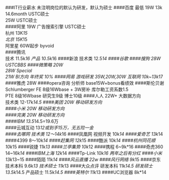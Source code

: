 ###IT行业薪水
未注明岗位的默认为研发，默认为硕士
####百度
最低 19W 13k 14.6month USTC硕士  
25W USTC硕士  
####阿里
19W 广告搜索引擎 USTC硕士  
杭州 13K*15   
北京 15K*15  
阿里星 60W起步 byvoid  
####腾讯  
技术 11.5k*16
产品 10.5k*16
####新浪
技术类 12.5*14
####谷歌
####搜狗
28W USTCBBS
####微策略
20W  
28W  Special  
21W  BI方向
年终奖 10% 
####网易
游戏研发 35W,20W,30W
互联网 10k~13k*17
####雅虎
28W
####opera咨询
分析师 base15W+bonus看绩效
####斯伦贝谢 Schlumberger
FE 8级16Wbase + 3W房补 库尔勒工资系数1.5  
PTE 8级16Wbase 研究生9级 博士10级
####人人
22W+   大数据方向  
技术类 12-17k*14.5
####美团
20W  移动研发方向  
####小米
20W  移动研发方向  
####完美
20W  移动研发方向  
####IBM
13.5*14.5=19.6万  
####云城互动
13*12或到手15万，无五险一金  
####去哪网
技术类 12～14k*16
####凤凰网
视频开发 10k*14
####爱奇艺
13k*14
####4399
8～10k*14
####赶集网
12k*15
####酷派
10k*14
####杭州同花顺
10k*15
####锐捷
11k*13
####兰亭集势
10k*12
####携程
6~9k*16
####奇虎360
14~16k*14
####IBM上海
12k*14
####Tp-Link
10k*16 两年之后有分红
####小米
13k*13~15
####陌陌
11k*14
####风云直播
22w
####风行网络
9k*15
####京东
技术本科 9.6k*13
技术硕士 11k*13
####大众点评
研发本科 11k*14.5
研发硕士 13.5k*14.5
产品硕士 11.5k*14.5
####英特尔
11k*13
####UC浏览器
8k*14
####
